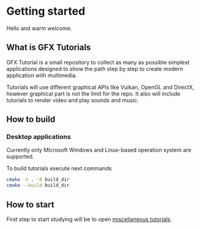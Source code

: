 # Getting started

Hello and warm welcome.

## What is GFX Tutorials

GFX Tutorial is a small repository to collect as many as possible simplest applications designed to show the path step by step to create modern application with multimedia.

Tutorials will use different graphical APIs like Vulkan, OpenGL and DirectX, however graphical part is not the limit for the repo. It also will include tutorials to render video and play sounds and music.

## How to build

### Desktop applications

Currently only MIcrosoft Windows and Linux-based operation system are supported.

To build tutorials execute next commands

```bash
cmake -S . -B build_dir
cmake --build build_dir
```

## How to start

First step to start studying will be to open [miscellaneous tutorials](01.misc/README.md).
